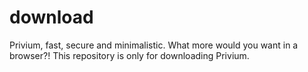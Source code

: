 # download
Privium, fast, secure and minimalistic. What more would you want in a browser?! This repository is only for downloading Privium.
